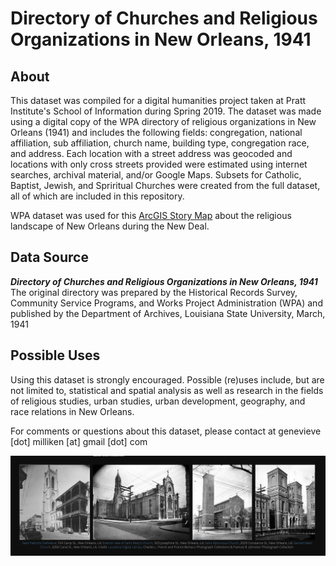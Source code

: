 # Directory of Churches and Religious Organizations in New Orleans, 1941

## About
This dataset was compiled for a digital humanities project taken at Pratt Institute's School of Information during Spring 2019. The dataset was made using a digital copy of the WPA directory of religious organizations in New Orleans (1941) and includes the following fields: congregation, national affiliation, sub affiliation, church name, building type, congregation race, and address. Each location with a street address was geocoded and locations with only cross streets provided were estimated using internet searches, archival material, and/or Google Maps. Subsets for Catholic, Baptist, Jewish, and Spriritual Churches were created from the full dataset, all of which are included in this repository.

WPA dataset was used for this [ArcGIS Story Map](https://www.arcgis.com/apps/Cascade/index.html?appid=b3a2f898c0ac49819c6faf09e9d80603) about the religious landscape of New Orleans during the New Deal. 

## Data Source 
***Directory of Churches and Religious Organizations in New Orleans, 1941***
The original directory was prepared by the Historical Records Survey, Community Service Programs, and Works Project Administration (WPA) and published by the Department of Archives, Louisiana State University, March, 1941

## Possible Uses
Using this dataset is strongly encouraged. Possible (re)uses include, but are not limited to, statistical and spatial analysis as well as research in the fields of religious studies, urban studies, urban development, geography, and race relations in New Orleans. 

For comments or questions about this dataset, please contact at genevieve [dot] milliken [at] gmail [dot] com 

![ArcGISStoryMap](Image_ArcGIS_StoryMap.jpg)